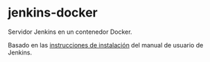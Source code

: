 # jenkins-docker

Servidor Jenkins en un contenedor Docker.

Basado en las [instrucciones de instalación](https://www.jenkins.io/doc/book/installing/docker/) del manual de usuario
de Jenkins.
